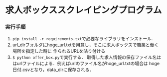 # 求人ボックススクレイピングプログラム
### 実行手順
1. ```pip install -r requirements.txt```で必要なライブラリをインストール.
2. url_dirフォルダにhoge_url.txtを用意し，そこに求人ボックスで職業と働く場所を指定した時に
   作られるURLを貼り付ける
3. ```$ python offer_box.py```で実行する．
   取得した求人情報の保存ファイル名ははurlファイルによる．例えばurlのファイル名がhoge_url.txtの場合は
   hoge日付.csvとなり，data_dirに保存される．
